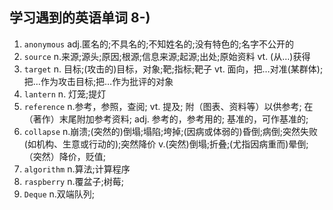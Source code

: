## 学习遇到的英语单词 8-)

1. `anonymous`   adj.匿名的;不具名的;不知姓名的;没有特色的;名字不公开的
2. `source` n.来源;源头;原因;根源;信息来源;起源;出处;原始资料 vt. (从…)获得
3. `target` n. 目标;(攻击的)目标，对象;靶;指标;靶子 vt. 面向，把…对准(某群体);把…作为攻击目标;把…作为批评的对象
4. `lantern` n. 灯笼;提灯 
5. `reference` n.参考，参照，查阅;
   vt.	提及; 附（图表、资料等）以供参考; 在（著作）末尾附加参考资料;
   adj.	参考的，参考用的; 基准的，可作基准的;
6. `collapse` n.崩溃;(突然的)倒塌;塌陷;垮掉;(因病或体弱的)昏倒;病倒;突然失败(如机构、生意或行动的);突然降价
   v.(突然)倒塌;折叠;(尤指因病重而)晕倒;（突然）降价，贬值;
7. `algorithm` n.算法;计算程序
8. `raspberry` n.覆盆子;树莓;
9.  `Deque` n.双端队列;
